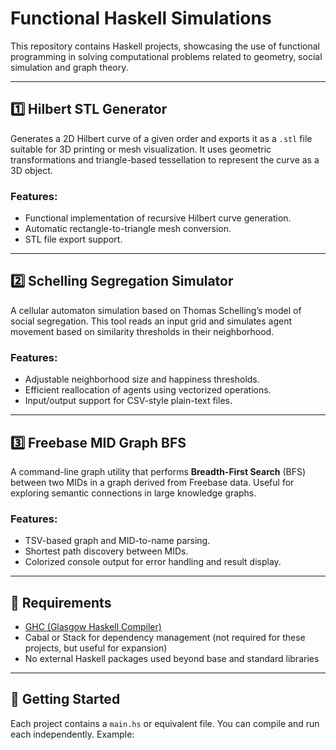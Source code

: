 # Functional Haskell Simulations

This repository contains Haskell projects, showcasing the use of functional programming in solving computational problems related to geometry, social simulation and graph theory.

---

## 1️⃣ Hilbert STL Generator

Generates a 2D Hilbert curve of a given order and exports it as a `.stl` file suitable for 3D printing or mesh visualization. It uses geometric transformations and triangle-based tessellation to represent the curve as a 3D object.

### Features:
- Functional implementation of recursive Hilbert curve generation.
- Automatic rectangle-to-triangle mesh conversion.
- STL file export support.

---

## 2️⃣ Schelling Segregation Simulator 

A cellular automaton simulation based on Thomas Schelling’s model of social segregation. This tool reads an input grid and simulates agent movement based on similarity thresholds in their neighborhood.

### Features:
- Adjustable neighborhood size and happiness thresholds.
- Efficient reallocation of agents using vectorized operations.
- Input/output support for CSV-style plain-text files.

---

## 3️⃣ Freebase MID Graph BFS 

A command-line graph utility that performs **Breadth-First Search** (BFS) between two MIDs in a graph derived from Freebase data. Useful for exploring semantic connections in large knowledge graphs.

### Features:
- TSV-based graph and MID-to-name parsing.
- Shortest path discovery between MIDs.
- Colorized console output for error handling and result display.

---

## 🧩 Requirements

- [GHC (Glasgow Haskell Compiler)](https://www.haskell.org/ghc/)
- Cabal or Stack for dependency management (not required for these projects, but useful for expansion)
- No external Haskell packages used beyond base and standard libraries

---

## 🚀 Getting Started

Each project contains a `main.hs` or equivalent file. You can compile and run each independently. Example:

